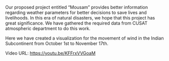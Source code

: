 Our proposed project entitled “Mousam” provides better information regarding weather parameters for better decisions to save lives and livelihoods. 
In this era of natural disasters, we hope that this project has great significance. 
We have gathered the required data from CUSAT atmospheric department to do this work. 

Here we have created a visualization for the movement of wind in the Indian Subcontinent from October 1st to November 17th.

Video URL: https://youtu.be/KFFrxVVGoaM

